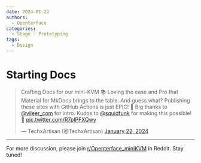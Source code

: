 ```yaml
---
date: 2024-01-22
authors:
  - Openterface
categories:
  - Stage - Prototyping
tags:
  - Design
---
```


# Starting Docs

<blockquote class="twitter-tweet"><p lang="en" dir="ltr">Crafting Docs for our mini-KVM 📚 Loving the ease and Pro that Material for MkDocs brings to the table. And guess what? Publishing these sites with GitHub Actions is just EPIC! 🌟 Big thanks to <a href="https://twitter.com/vileer_com?ref_src=twsrc%5Etfw">@vileer_com</a> for intro. Kudos to <a href="https://twitter.com/squidfunk?ref_src=twsrc%5Etfw">@squidfunk</a> for making this possible!🚀 <a href="https://t.co/R7plPFXQwy">pic.twitter.com/R7plPFXQwy</a></p>&mdash; TechxArtisan (@TechxArtisan) <a href="https://twitter.com/TechxArtisan/status/1749253944487141494?ref_src=twsrc%5Etfw">January 22, 2024</a></blockquote> <script async src="https://platform.twitter.com/widgets.js" charset="utf-8"></script>

<!-- more -->
--------

For more discussion, please join [r/Openterface_miniKVM](https://www.reddit.com/r/Openterface_miniKVM/) in Reddit. Stay tuned!